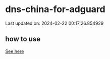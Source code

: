 # dns-china-for-adguard

Last updated on: 2024-02-22 00:17:26.854929

## how to use

[See here](https://github.com/AdguardTeam/AdGuardHome/wiki/Configuration#upstreams-from-file)